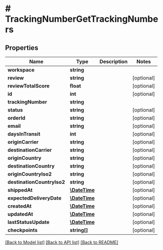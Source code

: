 # # TrackingNumberGetTrackingNumbers

## Properties

Name | Type | Description | Notes
------------ | ------------- | ------------- | -------------
**workspace** | **string** |  | 
**review** | **string** |  | [optional] 
**reviewTotalScore** | **float** |  | [optional] 
**id** | **int** |  | [optional] 
**trackingNumber** | **string** |  | 
**status** | **string** |  | [optional] 
**orderId** | **string** |  | [optional] 
**email** | **string** |  | [optional] 
**daysInTransit** | **int** |  | [optional] 
**originCarrier** | **string** |  | [optional] 
**destinationCarrier** | **string** |  | [optional] 
**originCountry** | **string** |  | [optional] 
**destinationCountry** | **string** |  | [optional] 
**originCountryIso2** | **string** |  | [optional] 
**destinationCountryIso2** | **string** |  | [optional] 
**shippedAt** | [**\DateTime**](\DateTime.md) |  | [optional] 
**expectedDeliveryDate** | [**\DateTime**](\DateTime.md) |  | [optional] 
**createdAt** | [**\DateTime**](\DateTime.md) |  | [optional] 
**updatedAt** | [**\DateTime**](\DateTime.md) |  | [optional] 
**lastStatusUpdate** | [**\DateTime**](\DateTime.md) |  | [optional] 
**checkpoints** | **string[]** |  | [optional] 

[[Back to Model list]](../../README.md#documentation-for-models) [[Back to API list]](../../README.md#documentation-for-api-endpoints) [[Back to README]](../../README.md)


